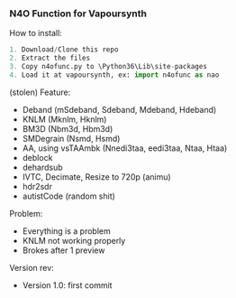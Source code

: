 ### N4O Function for Vapoursynth

How to install:
```py
1. Download/Clone this repo
2. Extract the files
3. Copy n4ofunc.py to \Python36\Lib\site-packages
4. Load it at vapoursynth, ex: import n4ofunc as nao
```

(stolen) Feature:
- Deband (mSdeband, Sdeband, Mdeband, Hdeband)
- KNLM (Mknlm, Hknlm)
- BM3D (Nbm3d, Hbm3d)
- SMDegrain (Nsmd, Hsmd)
- AA, using vsTAAmbk (Nnedi3taa, eedi3taa, Ntaa, Htaa)
- deblock
- dehardsub
- IVTC, Decimate, Resize to 720p (animu)
- hdr2sdr
- autistCode (random shit)


Problem:
- Everything is a problem
- KNLM not working properly
- Brokes after 1 preview

Version rev:
- Version 1.0: first commit
